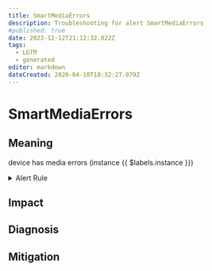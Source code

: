```yaml
---
title: SmartMediaErrors
description: Troubleshooting for alert SmartMediaErrors
#published: true
date: 2023-12-12T21:12:32.022Z
tags: 
  - LGTM
  - generated
editor: markdown
dateCreated: 2020-04-10T18:32:27.079Z
---
```


# SmartMediaErrors

## Meaning
[//]: # "Short paragraph that explains what the alert means"
device has media errors (instance {{ $labels.instance }})

<details>
  <summary>Alert Rule</summary>

{{% rule "smart-device-monitoring/smartctl-exporter.yml" "SmartMediaErrors" %}}

{{% comment %}}

```yaml
alert: SmartMediaErrors
expr: smartctl_device_media_errors > 0
for: 15m
labels:
    severity: critical
annotations:
    summary: Smart media errors (instance {{ $labels.instance }})
    description: |-
        device has media errors (instance {{ $labels.instance }})
          VALUE = {{ $value }}
          LABELS = {{ $labels }}
    runbook: https://github.com/srerun/prometheus-alerts/blob/main/content/runbooks/smartctl-exporter/SmartMediaErrors.md

```

{{% /comment %}}

</details>


## Impact
[//]: # "What could / will happen if the alert is not addressed"



## Diagnosis
[//]: # "Steps to take to identify the cause of the problem"



## Mitigation
[//]: # "The steps necessary to resolve the alert"
